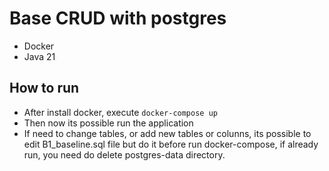 # Base CRUD with postgres

 - Docker
 - Java 21

## How to run

 - After install docker, execute ```docker-compose up```
 - Then now its possible run the application
 - If need to change tables, or add new tables or colunns, its possible to edit B1_baseline.sql file
but do it before run docker-compose, if already run, you need do delete postgres-data directory.

